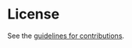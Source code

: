 # License

See the
[guidelines for contributions](https://github.com/francoismichel/i-d-quic-fec/blob/main/CONTRIBUTING.md).
